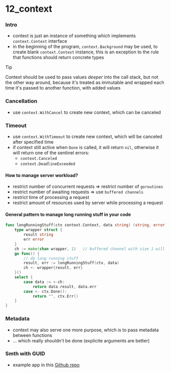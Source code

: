 # 12_context

### Intro
* context is just an instance of something which implements `context.Context` interface
* in the beginning of the program, `context.Background` may be used, to create blank `context.Context` instance, this is an exception to the rule that functions should return concrete types

> [!TIP]  
> Context should be used to pass values *deeper* into the call stack, but not the other way around, because it's treated as immutable and wrapped each time it's passed to another function, with added values

### Cancellation
* use `context.WithCancel` to create new context, which can be canceled

### Timeout
* use `context.WithTimeout` to create new context, which will be canceled after specified time
* if context still active when `Done` is called, it will return `nil`, otherwise it will return one of the sentinel errors: 
    - `context.Canceled` 
    - `context.DeadlineExceeded`

#### How to manage server workload?
* restrict number of concurrent requests => restrict number of `goroutines`
* restrict number of awaiting requests => use `buffered channels`
* restrict time of processing a request
* restrict amount of resources used by server while processing a request

#### General pattern to manage long running stuff in your code
```go
func longRunningStuff(ctx context.Context, data string) (string, error) {
    type wrapper struct {
        result string
        err error
    }
    ch := make(chan wrapper, 1)   // buffered channel with size 1 will allow goprocedure to finish, even if buffered value will never be read, because of context cancelation
    go func() {
        // do long running stuff
        result, err := longRunningStuff(ctx, data)
        ch <- wrapper{result, err}
    }()
    select {
        case data := <-ch:
            return data.result, data.err
        case <- ctx.Done():
            return "", ctx.Err()
    }
}
```

### Metadata
* context may also serve one more purpose, which is to pass metadata between functions 
* ... which really shouldn't be done (explicite arguments are better)

### Smth with GUID
* example app in this [Github repo](https://github.com/learning-go-book/context_values)